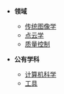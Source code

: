 <!-- /node/computerNode/computerSciences -->

* **领域**   
    * [传统图像学](./ImageScience/)
    * [点云学](./CloudPoint/)
    * [质量控制](./GeometricalTolerances/)

* **公有学科**  
    * [计算机科学](./ComputerSci/)
    <!-- * [第三方库源码阅读](./ThirldLib/) -->
    * [工具](./Tool/)
